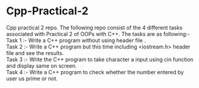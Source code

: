 # Cpp-Practical-2

Cpp practical 2 repo.
The following repo consist of the 4 different tasks associated with Practical 2 of OOPs with C++.
The tasks are as following:-
  <br>
Task 1 :- Write a C++ program without using header file <iostream>.
  <br>
Task 2 :- Write a C++ program but this time including <iostream.h> header file and see the results.
    <br>
Task 3 :- Write the C++ program to take character a input using cin function and display same on screen.
    <br>
Task 4 :- Write a C++ program to check whether the number entered by user us prime or not. 
